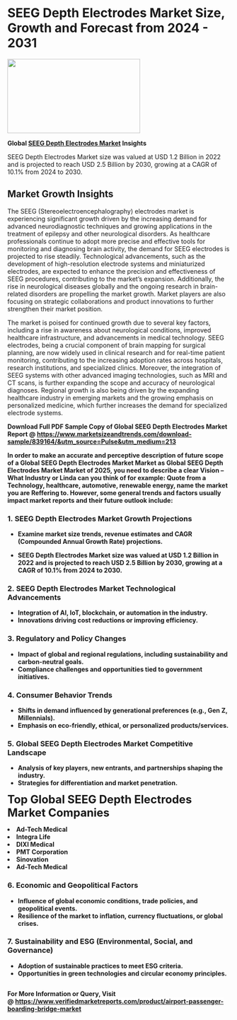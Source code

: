 <H1>SEEG Depth Electrodes Market Size, Growth and Forecast from 2024 - 2031</H1><img class="aligncenter size-medium wp-image-584254" src="https://thirdeyenews.in/wp-content/uploads/2024/09/Global-Market-Research-300x168.jpeg" alt="" width="300" height="168" /><p><strong>Global&nbsp;<a href="https://www.marketsizeandtrends.com/download-sample/839164/&amp;utm_source=Pulse&amp;utm_medium=213">SEEG Depth Electrodes Market</a> Insights</strong></p><p>SEEG Depth Electrodes Market size was valued at USD 1.2 Billion in 2022 and is projected to reach USD 2.5 Billion by 2030, growing at a CAGR of 10.1% from 2024 to 2030.</p><p><h2>Market Growth Insights</h2> <p>The SEEG (Stereoelectroencephalography) electrodes market is experiencing significant growth driven by the increasing demand for advanced neurodiagnostic techniques and growing applications in the treatment of epilepsy and other neurological disorders. As healthcare professionals continue to adopt more precise and effective tools for monitoring and diagnosing brain activity, the demand for SEEG electrodes is projected to rise steadily. Technological advancements, such as the development of high-resolution electrode systems and miniaturized electrodes, are expected to enhance the precision and effectiveness of SEEG procedures, contributing to the market’s expansion. Additionally, the rise in neurological diseases globally and the ongoing research in brain-related disorders are propelling the market growth. Market players are also focusing on strategic collaborations and product innovations to further strengthen their market position.</p> <p><strong></strong></p> <p>The market is poised for continued growth due to several key factors, including a rise in awareness about neurological conditions, improved healthcare infrastructure, and advancements in medical technology. SEEG electrodes, being a crucial component of brain mapping for surgical planning, are now widely used in clinical research and for real-time patient monitoring, contributing to the increasing adoption rates across hospitals, research institutions, and specialized clinics. Moreover, the integration of SEEG systems with other advanced imaging technologies, such as MRI and CT scans, is further expanding the scope and accuracy of neurological diagnoses. Regional growth is also being driven by the expanding healthcare industry in emerging markets and the growing emphasis on personalized medicine, which further increases the demand for specialized electrode systems.</p> <p><strong></p><p><span class=""><strong>Download Full PDF Sample Copy of Global SEEG Depth Electrodes Market Report</strong> @ <a href="https://www.marketsizeandtrends.com/download-sample/839164/&amp;utm_source=Pulse&amp;utm_medium=213" target="_blank">https://www.marketsizeandtrends.com/download-sample/839164/&amp;utm_source=Pulse&amp;utm_medium=213</a></span></p><p>In order to make an accurate and perceptive description of future scope of a Global&nbsp;SEEG Depth Electrodes Market Market as Global&nbsp;SEEG Depth Electrodes Market Market of 2025, you need to describe a clear Vision &ndash; What Industry or Linda can you think of for example: Quote from a Technology, healthcare, automotive, renewable energy, name the market you are Reffering to. However, some general trends and factors usually impact market reports and their future outlook include:</p><h3>1.&nbsp;<strong>SEEG Depth Electrodes Market Growth Projections</strong></h3><ul><li>Examine market size trends, revenue estimates and CAGR (Compounded Annual Growth Rate) projections.</li><li><p>SEEG Depth Electrodes Market size was valued at USD 1.2 Billion in 2022 and is projected to reach USD 2.5 Billion by 2030, growing at a CAGR of 10.1% from 2024 to 2030.</p></li></ul><h3>2.&nbsp;<strong>SEEG Depth Electrodes Market Technological Advancements</strong></h3><ul><li>Integration of AI, IoT, blockchain, or automation in the industry.</li><li>Innovations driving cost reductions or improving efficiency.</li></ul><h3>3.&nbsp;<strong>Regulatory and Policy Changes</strong></h3><ul><li>Impact of global and regional regulations, including sustainability and carbon-neutral goals.</li><li>Compliance challenges and opportunities tied to government initiatives.</li></ul><h3>4.&nbsp;<strong>Consumer Behavior Trends</strong></h3><ul><li>Shifts in demand influenced by generational preferences (e.g., Gen Z, Millennials).</li><li>Emphasis on eco-friendly, ethical, or personalized products/services.</li></ul><h3>5.&nbsp;<strong>Global SEEG Depth Electrodes Market Competitive Landscape</strong></h3><ul><li>Analysis of key players, new entrants, and partnerships shaping the industry.</li><li>Strategies for differentiation and market penetration.</li></ul><p data-pm-slice="1 1 []"><span style="color: inherit; font-family: inherit; font-size: 25px;">Top Global SEEG Depth Electrodes Market Companies</span></p><div class="" data-test-id=""><p><li>Ad-Tech Medical</li><li> Integra Life</li><li> DIXI Medical</li><li> PMT Corporation</li><li> Sinovation</li><li> Ad-Tech Medical</li></p></div><h3>6.&nbsp;<strong>Economic and Geopolitical Factors</strong></h3><ul><li>Influence of global economic conditions, trade policies, and geopolitical events.</li><li>Resilience of the market to inflation, currency fluctuations, or global crises.</li></ul><h3>7.&nbsp;<strong>Sustainability and ESG (Environmental, Social, and Governance)</strong></h3><ul><li>Adoption of sustainable practices to meet ESG criteria.</li><li>Opportunities in green technologies and circular economy principles.</li></ul><h2><strong style="font-size: 14px;">For More Information or Query, Visit @&nbsp;</strong><a style="background-color: #ffffff; font-size: 14px;" href="https://www.marketsizeandtrends.com/report/seeg-depth-electrodes-market/" target="_blank">https://www.verifiedmarketreports.com/product/airport-passenger-boarding-bridge-market</a></h2>
